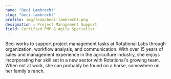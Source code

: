 ```yaml
---
name: "Beci Lambrecht"
slug: "beci-lambrecht"
profile: img/team/beci-lambrecht.png
designation : Project Management Support
field: Certified PMP & Agile Specialist
---
```

Beci works to support project management tasks at Rotational Labs through organization, workflow analysis, and communication. With over 15 years of sales and management experience in the agriculture industry, she enjoys incorporating her skill set in a new sector with Rotational's growing team. When not at work, she can probably be found on a horse, somewhere on her family's ranch.
